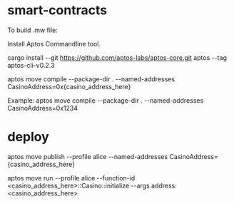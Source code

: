 # smart-contracts

To build .mw file:

Install Aptos Commandline tool.

cargo install --git https://github.com/aptos-labs/aptos-core.git aptos --tag aptos-cli-v0.2.3

aptos move compile --package-dir . --named-addresses CasinoAddress=0x{casino_address_here}

Example: aptos move compile --package-dir . --named-addresses CasinoAddress=0x1234


# deploy
aptos move publish --profile alice  --named-addresses CasinoAddress={casino_address_here}

aptos move run --profile alice --function-id <casino_address_here>::Casino::initialize --args address:<casino_address_here>


